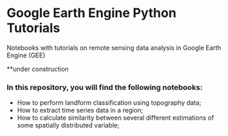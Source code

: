 # Google Earth Engine Python Tutorials
Notebooks with tutorials on remote sensing data analysis in Google Earth Engine (GEE)

**under construction

### In this repository, you will find the following notebooks:
- How to perform landform classification using topography data;
- How to extract time series data in a region;
- How to calculate similarity between several different estimations of some spatially distributed variable;












